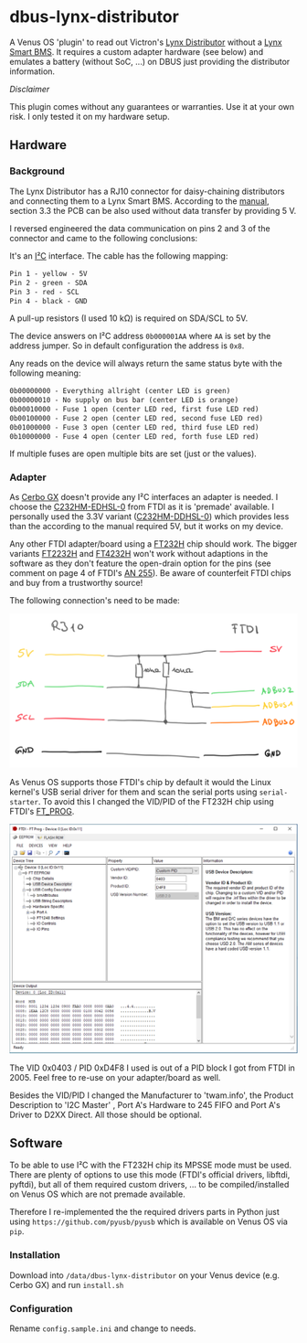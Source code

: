 dbus-lynx-distributor
===

A Venus OS 'plugin' to read out Victron's [Lynx Distributor](https://www.victronenergy.de/dc-distribution-systems/lynx-distributor) without a [Lynx Smart BMS](https://www.victronenergy.de/battery-management-systems/lynx-smart-bms). It requires a custom adapter hardware (see below) and emulates a battery (without SoC, ...) on DBUS just providing the distributor information.

*Disclaimer*

This plugin comes without any guarantees or warranties. Use it at your own risk. I only tested it on my hardware setup.

## Hardware

### Background

The Lynx Distributor has a RJ10 connector for daisy-chaining distributors and connecting them to a Lynx Smart BMS. According to the [manual](https://www.victronenergy.com/upload/documents/Lynx_Distributor/24531-Lynx_Distributor_Manual-pdf-en.pdf), section 3.3 the PCB can be also used without data transfer by providing 5 V.

I reversed engineered the data communication on pins 2 and 3 of the connector and came to the following conclusions:

It's an [I²C](https://de.wikipedia.org/wiki/I²C) interface. The cable has the following mapping:

```
Pin 1 - yellow - 5V
Pin 2 - green - SDA
Pin 3 - red - SCL
Pin 4 - black - GND
```

A pull-up resistors (I used 10 kΩ) is required on SDA/SCL to 5V.

The device answers on I²C address `0b000001AA` where `AA` is set by the address jumper. So in default configuration the address is `0x8`.

Any reads on the device will always return the same status byte with the following meaning:

```
0b00000000 - Everything allright (center LED is green)
0b00000010 - No supply on bus bar (center LED is orange)
0b00010000 - Fuse 1 open (center LED red, first fuse LED red)
0b00100000 - Fuse 2 open (center LED red, second fuse LED red)
0b01000000 - Fuse 3 open (center LED red, third fuse LED red)
0b10000000 - Fuse 4 open (center LED red, forth fuse LED red)
```

If multiple fuses are open multiple bits are set (just or the values).

### Adapter

As [Cerbo GX](https://www.victronenergy.de/communication-centres/cerbo-gx) doesn't provide any I²C interfaces an adapter is needed. I choose the [C232HM-EDHSL-0](https://ftdichip.com/products/c232hm-edhsl-0/) from FTDI as it is 'premade' available. I personally used the 3.3V variant ([C232HM-DDHSL-0](https://ftdichip.com/products/c232hm-ddhsl-0/)) which provides less than the according to the manual required 5V, but it works on my device.

Any other FTDI adapter/board using a [FT232H](https://ftdichip.com/products/ft232hq/) chip should work. The bigger variants [FT2232H](https://ftdichip.com/products/ft2232hq/) and [FT4232H](https://ftdichip.com/products/ft4232hq/) won't work without adaptions in the software as they don't feature the open-drain option for the pins (see comment on page 4 of FTDI's [AN 255](https://www.ftdichip.com/Support/Documents/AppNotes/AN_255_USB%20to%20I2C%20Example%20using%20the%20FT232H%20and%20FT201X%20devices.pdf)). Be aware of counterfeit FTDI chips and buy from a trustworthy source!

The following connection's need to be made:

![Schematic](doc/schematic.png)

As Venus OS supports those FTDI's chip by default it would the Linux kernel's USB serial driver for them and scan the serial ports using `serial-starter`. To avoid this I changed the VID/PID of the FT232H chip using FTDI's [FT_PROG](https://ftdichip.com/utilities/).

![Screenshot of FT_PROG](doc/vid_pid.png)

The VID 0x0403 / PID 0xD4F8 I used is out of a PID block I got from FTDI in 2005. Feel free to re-use on your adapter/board as well. 

Besides the VID/PID I changed the Manufacturer to 'twam.info', the Product Description to 'I2C Master' , Port A's Hardware to 245 FIFO and Port A's Driver to D2XX Direct. All those should be optional.

## Software

To be able to use I²C with the FT232H chip its MPSSE mode must be used. There are plenty of options to use this mode (FTDI's official drivers, libftdi, pyftdi), but all of them required custom drivers, ... to be compiled/installed on Venus OS which are not premade available.

Therefore I re-implemented the the required drivers parts in Python just using `https://github.com/pyusb/pyusb` which is available on Venus OS via `pip`.

### Installation

Download into `/data/dbus-lynx-distributor` on your Venus device (e.g. Cerbo GX) and run `install.sh`

### Configuration

Rename `config.sample.ini` and change to needs.